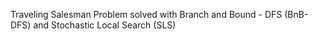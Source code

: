 Traveling Salesman Problem solved with Branch and Bound - DFS (BnB-DFS) and Stochastic Local Search (SLS)
